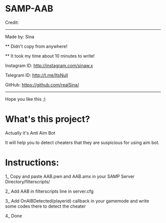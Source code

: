 # SAMP-AAB

Credit:
*********************************************
Made by: Sina

** Didn't copy from anywhere!

** It took my time about 10 minutes to write!

Instagram ID: http://instagram.com/sinaw.x

Telegram ID: http://t.me/ItsNull

GitHub: https://github.com/realSina/

*********************************************

Hope you like this ;)


# What's this project?

Actually it's Anti Aim Bot

It will help you to detect cheaters that they are suspicious for using aim bot.




# Instructions:

1_ Copy and paste AAB.pwn and AAB.amx in your SAMP Server Directory/filterscripts/

2_ Add AAB in filterscripts line in server.cfg

3_ Add OnAIBDetected(playerid) callback in your gamemode and write some codes there to detect the cheater

4_ Done
